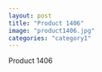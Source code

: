 ```yaml
---
layout: post
title: "Product 1406"
image: "product1406.jpg"
categories: "category1"
---
```

Product 1406
